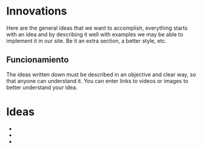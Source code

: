 # Innovations

Here are the general ideas that we want to accomplish, everything starts with an idea and by describing it well with examples we may be able to implement it in our site. Be it an extra section, a better style, etc.

## Funcionamiento

The ideas written down must be described in an objective and clear way, so that anyone can understand it.
You can enter links to videos or images to better understand your idea.
# Ideas

* 

* 

* 